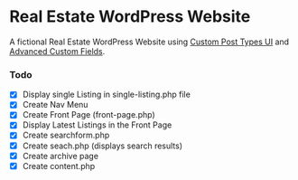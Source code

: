# Real Estate WordPress Website

A fictional Real Estate WordPress Website using [Custom Post Types UI](https://wordpress.org/plugins/custom-post-type-ui/) and [Advanced Custom Fields](https://www.advancedcustomfields.com/).

### Todo

- [x] Display single Listing in single-listing.php file
- [x] Create Nav Menu
- [x] Create Front Page (front-page.php)
- [x] Display Latest Listings in the Front Page
- [x] Create searchform.php
- [x] Create seach.php (displays search results)
- [x] Create archive page
- [x] Create content.php
